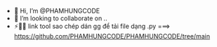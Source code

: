 - 👋 Hi, I’m @PHAMHUNGCODE
- 💞️ I’m looking to collaborate on ..
- ⚡🧑‍💻 link tool sao chép dán gg để tải file dạng .py ===> https://github.com/PHAMHUNGCODE/PHAMHUNGCODE/tree/main

<!---
PHAMHUNGCODE/PHAMHUNGCODE is a ✨ special ✨ repository because its `README.md` (this file) appears on your GitHub profile.
You can click the Preview link to take a look at your changes.
--->
